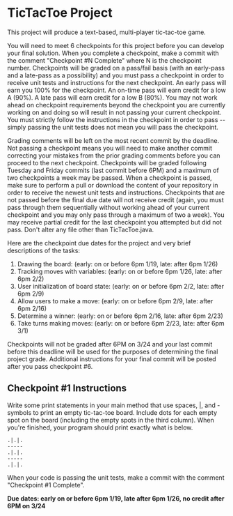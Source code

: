 # TicTacToe Project

This project will produce a text-based, multi-player tic-tac-toe game.

You will need to meet 6 checkpoints for this project before you can develop your final solution. When you complete a checkpoint, make a commit with the comment "Checkpoint #N Complete" where N is the checkpoint number. Checkpoints will be graded on a pass/fail basis (with an early-pass and a late-pass as a possibility) and you must pass a checkpoint in order to receive unit tests and instructions for the next checkpoint. An early pass will earn you 100% for the checkpoint. An on-time pass will earn credit for a low A (90%). A late pass will earn credit for a low B (80%). You may not work ahead on checkpoint requirements beyond the checkpoint you are currently working on and doing so will result in not passing your current checkpoint. You must strictly follow the instructions in the checkpoint in order to pass -- simply passing the unit tests does not mean you will pass the checkpoint. 

Grading comments will be left on the most recent commit by the deadline. Not passing a checkpoint means you will need to make another commit correcting your mistakes from the prior grading comments before you can proceed to the next checkpoint. Checkpoints will be graded following Tuesday and Friday commits (last commit before 6PM) and a maximum of two checkpoints a week may be passed. When a checkpoint is passed, make sure to perform a pull or download the content of your repository in order to receive the newest unit tests and instructions. Checkpoints that are not passed before the final due date will not receive credit (again, you must pass through them sequentially without working ahead of your current checkpoint and you may only pass through a maximum of two a week). You may receive partial credit for the last checkpoint you attempted but did not pass. Don't alter any file other than TicTacToe.java. 

Here are the checkpoint due dates for the project and very brief descriptions of the tasks:

1. Drawing the board: (early: on or before 6pm 1/19, late: after 6pm 1/26)
2. Tracking moves with variables: (early: on or before 6pm 1/26, late: after 6pm 2/2)
3. User initialization of board state: (early: on or before 6pm 2/2, late: after 6pm 2/9)
4. Allow users to make a move: (early: on or before 6pm 2/9, late: after 6pm 2/16)
5. Determine a winner: (early: on or before 6pm 2/16, late: after 6pm 2/23)
6. Take turns making moves: (early: on or before 6pm 2/23, late: after 6pm 3/1)

Checkpoints will not be graded after 6PM on 3/24 and your last commit before this deadline will be used for the purposes of determining the final project grade. Additional instructions for your final commit will be posted after you pass checkpoint #6.

## Checkpoint #1 Instructions

Write some print statements in your main method that use spaces, |, and - symbols to print an empty tic-tac-toe board. Include dots for each empty spot on the board (including the empty spots in the third column). When you're finished, your program should print exactly what is below. 

	.|.|.
	-----
	.|.|.
	-----
	.|.|.

When your code is passing the unit tests, make a commit with the comment "Checkpoint #1 Complete". 

**Due dates: early on or before 6pm 1/19, late after 6pm 1/26, no credit after 6PM on 3/24**


